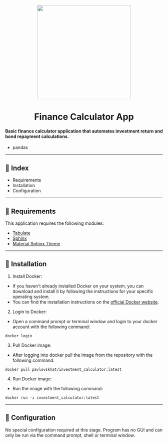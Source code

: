 <div id="header" align="center">
  <img src="https://media.giphy.com/media/cJFQJzZxFMhONxDTnt/giphy.gif" width="300" height="300"/>
</div>

<div align="center">
  <h1>
    Finance Calculator App
  </h1>
</div>

#### Basic finance calculator application that automates investment return and bond repayment calculations.
* pandas
---

## 📌 Index

- Requirements
- Installation
- Configuration

---

## 📌 Requirements

This application requires the following modules:

- [Tabulate](https://pypi.org/project/tabulate/)
- [Sphinx](https://pypi.org/project/Sphinx/)
- [Material Sphinx Theme](https://pypi.org/project/sphinx-material/)

---

## 📌 Installation

1. Install Docker:
  - If you haven't already installed Docker on your system, you can download and install it by following the instructions for your specific operating system.
  - You can find the installation instructions on the [official Docker website](https://www.docker.com/).
2. Login to Docker:
  - Open a command prompt or terminal window and login to your docker account with the following command:
```
docker login
```
3. Pull Docker image:
  - After logging into docker pull the image from the repository with the following command:
```
docker pull pavlovskhat/investment_calculator:latest
```
4. Run Docker image:
  - Run the image with the following command:
  ```
  docker run -i investment_calculator:latest
  ```
---

## 📌 Configuration

No special configuration required at this stage. Program has no GUI and can only be run via the command prompt, shell or terminal window.
